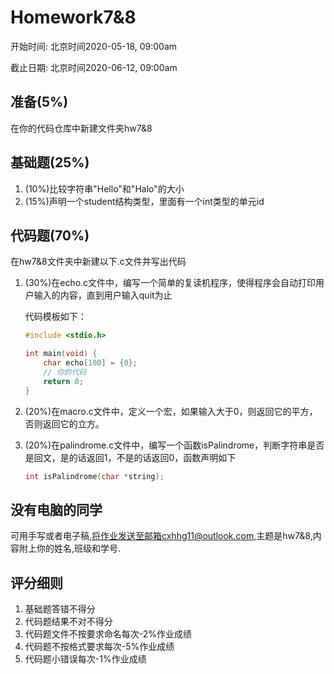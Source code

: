# Homework7&8

开始时间: 北京时间2020-05-18, 09:00am

截止日期: 北京时间2020-06-12, 09:00am

## 准备(5%)

在你的代码仓库中新建文件夹hw7&8

## 基础题(25%)

1. (10%)比较字符串"Hello"和"Halo"的大小
2. (15%)声明一个student结构类型，里面有一个int类型的单元id

## 代码题(70%)

在hw7&8文件夹中新建以下.c文件并写出代码

1. (30%)在echo.c文件中，编写一个简单的复读机程序，使得程序会自动打印用户输入的内容，直到用户输入quit为止

   代码模板如下：

   ```c
   #include <stdio.h>
   
   int main(void) {
       char echo[100] = {0};
       // 你的代码
       return 0;
   }
   ```

2. (20%)在macro.c文件中，定义一个宏，如果输入大于0，则返回它的平方，否则返回它的立方。

3. (20%)在palindrome.c文件中，编写一个函数isPalindrome，判断字符串是否是回文，是的话返回1，不是的话返回0，函数声明如下

   ```c
   int isPalindrome(char *string);
   ```

## 没有电脑的同学

可用手写或者电子稿,将作业发送至邮箱cxhhg11@outlook.com,主题是hw7&8,内容附上你的姓名,班级和学号.

## 评分细则

1. 基础题答错不得分
2. 代码题结果不对不得分
3. 代码题文件不按要求命名每次-2%作业成绩
4. 代码题不按格式要求每次-5%作业成绩
5. 代码题小错误每次-1%作业成绩